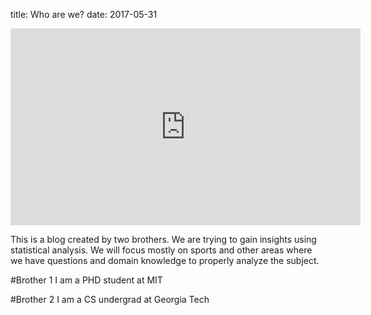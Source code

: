 title: Who are we?
date: 2017-05-31

<iframe align="center" width="560" height="315" src="https://www.youtube.com/embed/9ziXpIPAhD4" frameborder="0" allowfullscreen></iframe>

This is a blog created by two brothers. We are trying to gain insights using statistical analysis. We will focus mostly on sports and other areas where we have questions and domain knowledge to properly analyze the subject.

#Brother 1
I am a PHD student at MIT

#Brother 2
I am a CS undergrad at Georgia Tech